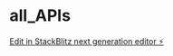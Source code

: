 # all_APIs

[Edit in StackBlitz next generation editor ⚡️](https://stackblitz.com/~/github.com/fagingmanohar/all_APIs)